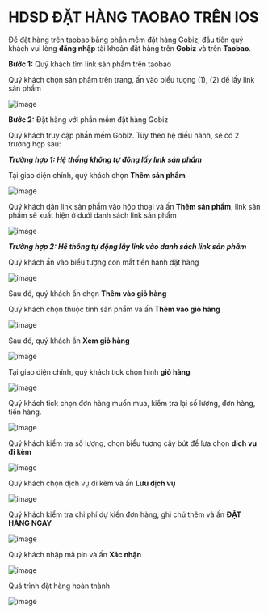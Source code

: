 # HDSD ĐẶT HÀNG TAOBAO TRÊN IOS

Để đặt hàng trên taobao bằng phần mềm đặt hàng Gobiz, đầu tiên quý khách vui lòng **đăng nhập** tài khoản đặt hàng trên **Gobiz** và trên **Taobao**.


**Bước 1:** Quý khách tìm link sản phẩm trên taobao

Quý khách chọn sản phẩm trên trang, ấn vào biểu tượng (1), (2) để lấy link sản phẩm

![image](https://user-images.githubusercontent.com/109578103/202608326-0e7e0825-e1b2-4bea-922d-9e491e1d675c.png)



**Bước 2:** Đặt hàng với phần mềm đặt hàng Gobiz

Quý khách truy cập phần mềm Gobiz. Tùy theo hệ điều hành, sẽ có 2 trường hợp sau:


***Trường hợp 1: Hệ thống không tự động lấy link sản phẩm***

Tại giao diện chính, quý khách chọn **Thêm sản phẩm**

![image](https://user-images.githubusercontent.com/109578103/202607638-e730e2fa-c7f5-44f8-8246-ffd83621d2e6.png)
 

Quý khách dán link sản phẩm vào hộp thoại và ấn **Thêm sản phẩm**, link sản phẩm sẽ xuất hiện ở dưới danh sách link sản phẩm

![image](https://user-images.githubusercontent.com/109578103/202607962-25896f17-d3b7-4c7b-a335-ba0136c2cc46.png)
 


***Trường hợp 2: Hệ thống tự động lấy link vào danh sách link sản phẩm***

Quý khách ấn vào biểu tượng con mắt tiến hành đặt hàng

![image](https://user-images.githubusercontent.com/109578103/202607986-ca50c42f-3c13-4211-b4de-25ee3c786d9e.png)


Sau đó, quý khách ấn chọn **Thêm vào giỏ hàng**

Quý khách chọn thuộc tính sản phẩm và ấn **Thêm vào giỏ hàng**

![image](https://user-images.githubusercontent.com/109578103/202608019-e7c9087f-2df1-4748-aff3-adba64db3ec0.png)


Sau đó, quý khách ấn **Xem giỏ hàng**
 
![image](https://user-images.githubusercontent.com/109578103/202608058-0bcba072-0681-41fa-be87-05520e589fc9.png)


Tại giao diện chính, quý khách tick chọn hình **giỏ hàng**
 
![image](https://user-images.githubusercontent.com/109578103/202608085-8e629358-602c-4d5f-8e0d-cfff31c952a0.png)


Quý khách tick chọn đơn hàng muốn mua, kiểm tra lại số lượng, đơn hàng, tiền hàng.
 
![image](https://user-images.githubusercontent.com/109578103/202608128-f2b1f717-9103-440a-aa05-f0de0f07bc26.png)


Quý khách kiểm tra số lượng, chọn biểu tượng cây bút để lựa chọn **dịch vụ đi kèm**
 
![image](https://user-images.githubusercontent.com/109578103/202608155-ca3bbb91-111d-4492-bc25-12c2ab1f7c00.png)


Quý khách chọn dịch vụ đi kèm và ấn **Lưu dịch vụ**
 
![image](https://user-images.githubusercontent.com/109578103/202608167-b2783221-8791-463e-8188-2087288d6135.png)


Quý khách kiểm tra chi phí dự kiến đơn hàng, ghi chú thêm và ấn **ĐẶT HÀNG NGAY**

![image](https://user-images.githubusercontent.com/109578103/202608190-2065a254-8533-4caf-b20e-f3263d81c40a.png)


Quý khách nhập mã pin và ấn **Xác nhận**

![image](https://user-images.githubusercontent.com/109578103/202608206-a0fc46c9-c8c0-4cc6-9a3d-b00cfd88be26.png)


Quá trình đặt hàng hoàn thành
 
![image](https://user-images.githubusercontent.com/109578103/202608240-0a376191-6e6d-425b-a908-479df49c38ae.png)
                                                                                                                                


